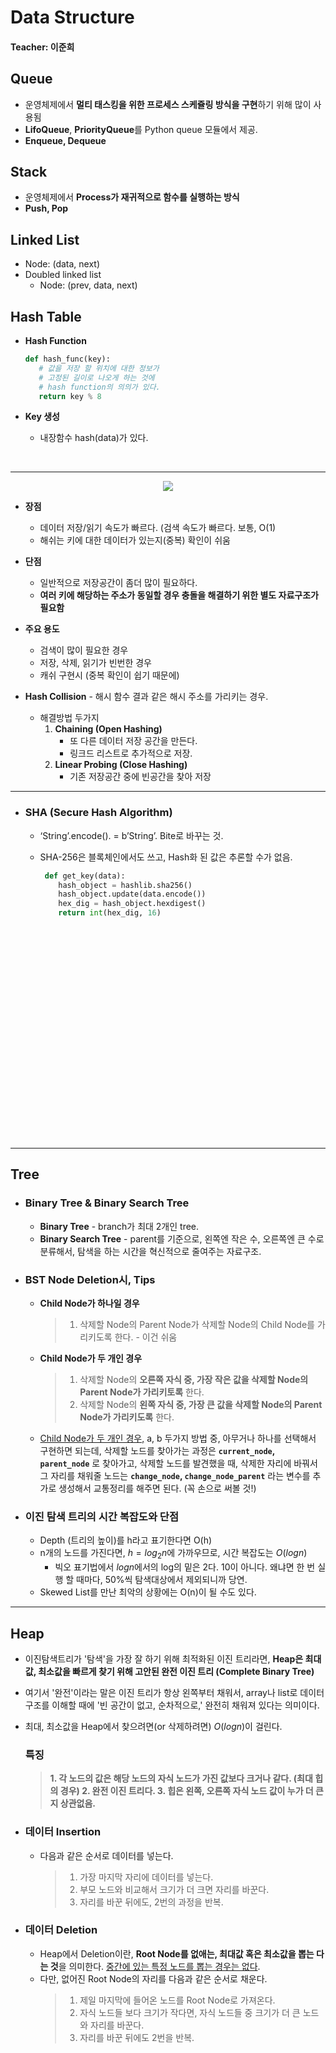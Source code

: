 <!--page_number:true-->
<!-- $width: 1059-->
<!-- $height: 1500-->


# Data Structure

#### Teacher: 이준희

## Queue
  * 운영체제에서 **멀티 태스킹을 위한 프로세스 스케쥴링 방식을 구현**하기 위해 많이 사용됨 
  * **LifoQueue**, **PriorityQueue**를 Python queue 모듈에서 제공. 
  * **Enqueue, Dequeue**


## Stack 
  * 운영체제에서 **Process가 재귀적으로 함수를 실행하는 방식**
  * **Push, Pop**

## Linked List 
  * Node: (data, next)
  * Doubled linked list 
      * Node: (prev, data, next)


## Hash Table
* **Hash Function**
  ~~~python
  def hash_func(key):
     # 값을 저장 할 위치에 대한 정보가 
     # 고정된 길이로 나오게 하는 것에 
     # hash function의 의의가 있다.
     return key % 8
  ~~~

* **Key 생성**
    * 내장함수 hash(data)가 있다. 

<br>

---
<center><img src="https://www.fun-coding.org/00_Images/hash.png" width500 /></center>

* **장점**
    * 데이터 저장/읽기 속도가 빠르다. (검색 속도가 빠르다. 보통, O(1)
    * 해쉬는 키에 대한 데이터가 있는지(중복) 확인이 쉬움
* **단점** 
  * 일반적으로 저장공간이 좀더 많이 필요하다.
  * **여러 키에 해당하는 주소가 동일할 경우 충돌을 해결하기 위한 별도 자료구조가 필요함**

* **주요 용도**
  * 검색이 많이 필요한 경우
  * 저장, 삭제, 읽기가 빈번한 경우
  * 캐쉬 구현시 (중복 확인이 쉽기 때문에)

* **Hash Collision** - 해시 함수 결과 같은 해시 주소를 가리키는 경우.
  * 해결방법 두가지 
     1. **Chaining (Open Hashing)**
        * 또 다른 데이터 저장 공간을 만든다.
        * 링크드 리스트로 추가적으로 저장.
     2. **Linear Probing (Close Hashing)**
        * 기존 저장공간 중에 빈공간을 찾아 저장
---
* ### SHA (Secure Hash Algorithm)
  * ‘String’.encode(). = b’String’. Bite로 바꾸는 것.
  * SHA-256은 블록체인에서도 쓰고, Hash화 된 값은 추론할 수가 없음.
  
    ~~~python
     def get_key(data):
        hash_object = hashlib.sha256()
        hash_object.update(data.encode())
        hex_dig = hash_object.hexdigest()
        return int(hex_dig, 16)
    ~~~
<br><br><br><br><br><br><br><br><br><br><br><br><br><br><br><br><br><br><br><br>

---

## Tree
* ### Binary Tree & Binary Search Tree
  * **Binary Tree** - branch가 최대 2개인 tree.
  * **Binary Search Tree** - parent를 기준으로, 왼쪽엔 작은 수, 오른쪽엔 큰 수로 분류해서, 탐색을 하는 시간을 혁신적으로 줄여주는 자료구조.

* ### BST Node Deletion시, Tips
	* **Child Node가 하나일 경우**
 		>  1. 삭제할 Node의 Parent Node가 삭제할 Node의 Child Node를 가리키도록 한다. - 이건 쉬움
 	* **Child Node가 두 개인 경우**
      > 1. 삭제할 Node의 **오른쪽 자식 중, 가장 작은 값을 삭제할 Node의 Parent Node가 가리키토록** 한다. 
      > 2. 삭제할 Node의 **왼쪽 자식 중, 가장 큰 값을 삭제할 Node의 Parent Node가 가리키도록** 한다.
	* <u>Child Node가 두 개인 경우,</u> a, b 두가지 방법 중, 아무거나 하나를 선택해서 구현하면 되는데, 삭제할 노드를 찾아가는 과정은 **`current_node`, `parent_node`** 로 찾아가고, 삭제할 노드를 발견했을 때, 삭제한 자리에 바꿔서 그 자리를 채워줄 노드는 **`change_node`, `change_node_parent`** 라는 변수를 추가로 생성해서 교통정리를 해주면 된다. (꼭 손으로 써볼 것!)


* ### 이진 탐색 트리의 시간 복잡도와 단점
	*  Depth (트리의 높이)를 h라고 표기한다면 O(h)
	*  n개의 노드를 가진다면, $h = log_2n$에 가까우므로, 시간 복잡도는 $O(logn)$
		* 빅오 표기법에서 $logn$에서의 log의 밑은 2다. 10이 아니다. 왜냐면 한 번 실행 할 때마다, 50%씩 탐색대상에서 제외되니까 당연.
	* Skewed List를 만난 최악의 상황에는 O(n)이 될 수도 있다.  

---
## Heap

* 이진탐색트리가 '탐색'을 가장 잘 하기 위해 최적화된 이진 트리라면, **Heap은 최대값, 최소값을 빠르게 찾기 위해 고안된 완전 이진 트리 (Complete Binary Tree)**
* 여기서 '완전'이라는 말은 이진 트리가 항상 왼쪽부터 채워서, array나 list로 데이터 구조를 이해할 때에 '빈 공간이 없고, 순차적으로,' 완전히 채워져 있다는 의미이다.
* 최대, 최소값을 Heap에서 찾으려면(or 삭제하려면) $O(logn)$이 걸린다. 

	### 특징
  > **1. 각 노드의 값은 해당 노드의 자식 노드가 가진 값보다 크거나 같다. (최대 힙의 경우)
  > 2. 완전 이진 트리다.
  > 3. 힙은 왼쪽, 오른쪽 자식 노드 값이 누가 더 큰지 상관없음.**
 
 
* ### 데이터 Insertion
	* 다음과 같은 순서로 데이터를 넣는다. 
      > 1. 가장 마지막 자리에 데이터를 넣는다. 
      > 2. 부모 노드와 비교해서 크기가 더 크면 자리를 바꾼다. 
      > 3. 자리를 바꾼 뒤에도, 2번의 과정을 반복.


* ### 데이터 Deletion
	* Heap에서 Deletion이란, **Root Node를 없애는, 최대값 혹은 최소값을 뽑는 다는 것**을 의미한다. <u>중간에 있는 특정 노드를 뽑는 경우는 없다</u>. 
	* 다만, 없어진 Root Node의 자리를 다음과 같은 순서로 채운다. 
      > 1. 제일 마지막에 들어온 노드를 Root Node로 가져온다. 
      > 2. 자식 노드들 보다 크기가 작다면, 자식 노드들 중 크기가 더 큰 노드와 자리를 바꾼다.
      > 3. 자리를 바꾼 뒤에도 2번을 반복.
      > 